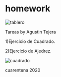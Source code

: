 # homework

![tablero](https://user-images.githubusercontent.com/37660879/58213942-58689e00-7cca-11e9-88c8-533f3731da01.jpg)

Tareas by Agustin Tejera

1)Ejercicio de Cuadrado.

2)Ejercicio de Ajedrez.


![cuadrado](https://user-images.githubusercontent.com/37660879/58214037-bac19e80-7cca-11e9-952c-25241753fd00.png)

cuarentena 2020

